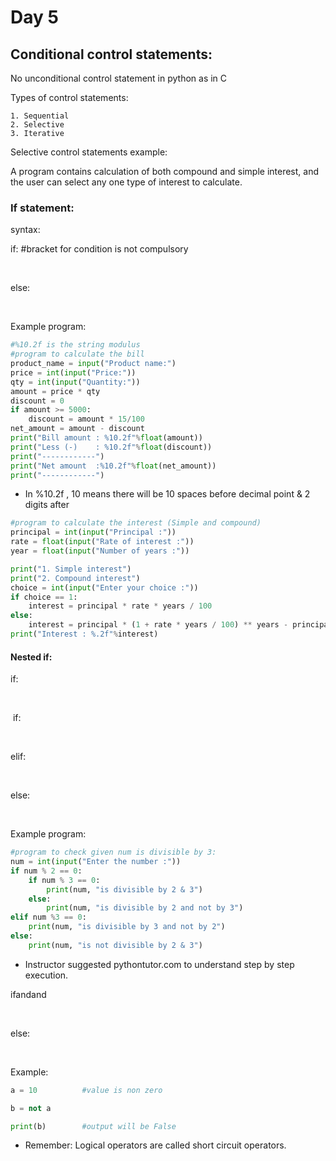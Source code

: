 # Day 5

## **Conditional control statements:**

No unconditional control statement in python as in C

Types of control statements:

 	1. Sequential
 	2. Selective
 	3. Iterative

Selective control statements example:	

A program contains calculation of both compound and simple interest, and the user can select any one type of interest to calculate.

### **If statement:**

syntax:

if<condition>:   #bracket for condition is not compulsory

​	<statements>

else:

​	<statements>

Example program:

```python
#%10.2f is the string modulus 
#program to calculate the bill
product_name = input("Product name:")
price = int(input("Price:"))
qty = int(input("Quantity:"))
amount = price * qty
discount = 0
if amount >= 5000:
    discount = amount * 15/100
net_amount = amount - discount
print("Bill amount : %10.2f"%float(amount))
print("Less (-)    : %10.2f"%float(discount))
print("------------")
print("Net amount  :%10.2f"%float(net_amount))
print("------------")
```

* In %10.2f , 10 means there will be 10 spaces before decimal point & 2 digits after 

```python
#program to calculate the interest (Simple and compound)
principal = int(input("Principal :"))
rate = float(input("Rate of interest :"))
year = float(input("Number of years :"))

print("1. Simple interest")
print("2. Compound interest")
choice = int(input("Enter your choice :"))
if choice == 1:
    interest = principal * rate * years / 100
else:
    interest = principal * (1 + rate * years / 100) ** years - principal
print("Interest : %.2f"%interest)
```

#### Nested if:

if<condition1>:

​	<statements>

​	if<condition2>:

​		<statements>

elif<condition3>:

​		<statements>

else:

​	<statements>

Example program:

```python
#program to check given num is divisible by 3:
num = int(input("Enter the number :"))
if num % 2 == 0:
    if num % 3 == 0:
        print(num, "is divisible by 2 & 3")
    else:
        print(num, "is divisible by 2 and not by 3")
elif num %3 == 0:
    print(num, "is divisible by 3 and not by 2")
else:
    print(num, "is not divisible by 2 & 3")
```

* Instructor suggested pythontutor.com to understand step by step execution.



if<condition1>and<condition2>and<condition3>

​			<statements>

else:

​			<statements>

Example:

```python
a = 10  	    #value is non zero

b = not a

print(b)  		#output will be False
```

* Remember: Logical operators are called short circuit operators.

